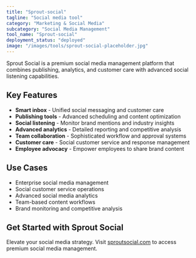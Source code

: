 ```yaml
---
title: "Sprout-social"
tagline: "Social media tool"
category: "Marketing & Social Media"
subcategory: "Social Media Management"
tool_name: "Sprout-social"
deployment_status: "deployed"
image: "/images/tools/sprout-social-placeholder.jpg"
---
```

Sprout Social is a premium social media management platform that combines publishing, analytics, and customer care with advanced social listening capabilities.

## Key Features

- **Smart inbox** - Unified social messaging and customer care
- **Publishing tools** - Advanced scheduling and content optimization
- **Social listening** - Monitor brand mentions and industry insights
- **Advanced analytics** - Detailed reporting and competitive analysis
- **Team collaboration** - Sophisticated workflow and approval systems
- **Customer care** - Social customer service and response management
- **Employee advocacy** - Empower employees to share brand content

## Use Cases

- Enterprise social media management
- Social customer service operations
- Advanced social media analytics
- Team-based content workflows
- Brand monitoring and competitive analysis

## Get Started with Sprout Social

Elevate your social media strategy. Visit [sproutsocial.com](https://sproutsocial.com) to access premium social media management.
